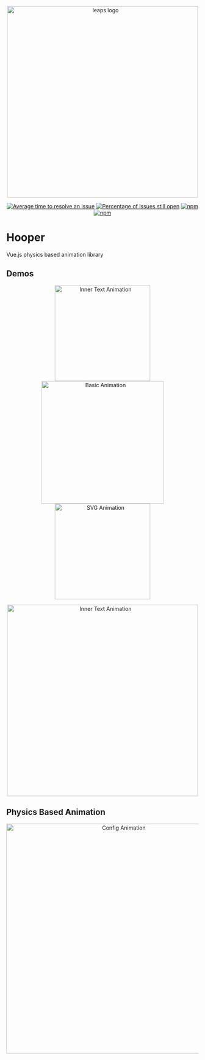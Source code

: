 <p align="center">
  <a href="https://baianat.github.io/leaps/" target="_blank">
    <img width="500" alt="leaps logo" src="https://github.com/baianat/leaps/blob/master/docs/.vuepress/public/leaps.svg">
  </a>
</p>

<p align="center">
  <a href="http://isitmaintained.com/project/baianat/leaps"><img src="http://isitmaintained.com/badge/resolution/baianat/leaps.svg" alt="Average time to resolve an issue"/></a>
  <a href="http://isitmaintained.com/project/baianat/leaps"><img src="http://isitmaintained.com/badge/open/baianat/leaps.svg" alt="Percentage of issues still open"/></a>
  <a href="https://npm-stat.com/charts.html?package=leaps"><img src="https://img.shields.io/npm/dm/leaps.svg" alt="npm"/></a>
  <a href="https://www.npmjs.com/package/leaps"><img src="https://img.shields.io/npm/v/leaps.svg" alt="npm"/></a>
</p>

# Hooper

Vue.js physics based animation library

## Demos

<p align="center">
  <a href="https://github.com/baianat/leaps/blob/master/demos/gifs/innet%20text.gif"><img width="250px" src="https://github.com/baianat/leaps/blob/master/demos/gifs/innet%20text.gif" alt="Inner Text Animation"/></a>
  <a href="https://github.com/baianat/leaps/blob/master/demos/gifs/basic.gif"><img width="320px" src="https://github.com/baianat/leaps/blob/master/demos/gifs/basic.gif" alt="Basic Animation"/></a>
  <a href="https://github.com/baianat/leaps/blob/master/demos/gifs/svh.gif"><img width="250px" src="https://github.com/baianat/leaps/blob/master/demos/gifs/svh.gif" alt="SVG Animation"/></a>
</p>


<p align="center">
  <a href="https://github.com/baianat/leaps/blob/master/demos/air-hockey.vue"><img width="500px" src="https://github.com/baianat/leaps/blob/master/demos/gifs/air-hockey.gif" alt="Inner Text Animation"/></a>
</p>

## Physics Based Animation

<p align="center">
  <a href="https://github.com/baianat/leaps/blob/master/demo/gifs/config.gif"><img width="600px" src="https://github.com/baianat/leaps/blob/master/demo/gifs/config.gif" alt="Config Animation"/></a>
</p>